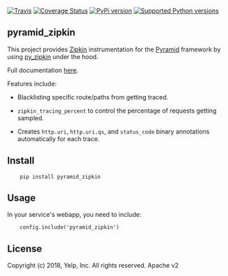 [![Travis](https://img.shields.io/travis/Yelp/pyramid_zipkin.svg)](https://travis-ci.org/Yelp/pyramid_zipkin?branch=master)
[![Coverage Status](https://img.shields.io/coveralls/Yelp/pyramid_zipkin.svg)](https://coveralls.io/r/Yelp/pyramid_zipkin)
[![PyPi version](https://img.shields.io/pypi/v/pyramid_zipkin.svg)](https://pypi.python.org/pypi/pyramid_zipkin/)
[![Supported Python versions](https://img.shields.io/pypi/pyversions/pyramid_zipkin.svg)](https://pypi.python.org/pypi/pyramid_zipkin/)

pyramid_zipkin
--------------

This project provides [Zipkin](https://github.com/openzipkin/zipkin/wiki) instrumentation
for the [Pyramid](http://docs.pylonsproject.org/en/latest/docs/pyramid.html) framework by
using [py_zipkin](https://github.com/Yelp/py_zipkin) under the hood.

Full documentation [here](http://pyramid-zipkin.readthedocs.org/en/latest/).

Features include:

* Blacklisting specific route/paths from getting traced.

* `zipkin_tracing_percent` to control the percentage of requests getting sampled.

* Creates `http.uri`, `http.uri.qs`, and `status_code` binary annotations automatically for each trace.

Install
-------

```
    pip install pyramid_zipkin
```

Usage
-----

In your service's webapp, you need to include:

```
    config.include('pyramid_zipkin')
```

License
-------

Copyright (c) 2018, Yelp, Inc. All rights reserved. Apache v2
